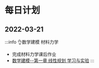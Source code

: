 # 每日计划
## 2022-03-21
:::info 👌数学建模 材料力学
- 完成材料力学课后作业
- [数学建模--第一章 线性规划 学习与实验](../docs/mathmodel/linear_programing)
::: 